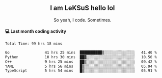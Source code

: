 <h2 align="center">I am LeKSuS hello lol</h2>
<p align="center">So yeah, I code. Sometimes.</p>

#### :computer: Last month coding activity
<!--START_SECTION:waka-->

```txt
Total Time: 99 hrs 18 mins

Go                41 hrs 25 mins  ██████████▒░░░░░░░░░░░░░░   41.40 %
Python            10 hrs 30 mins  ██▓░░░░░░░░░░░░░░░░░░░░░░   10.50 %
C++               9 hrs 25 mins   ██▒░░░░░░░░░░░░░░░░░░░░░░   09.42 %
YAML              5 hrs 56 mins   █▒░░░░░░░░░░░░░░░░░░░░░░░   05.94 %
TypeScript        5 hrs 54 mins   █▒░░░░░░░░░░░░░░░░░░░░░░░   05.91 %
```

<!--END_SECTION:waka-->
